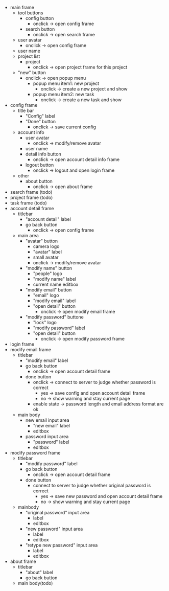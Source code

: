 * main frame
    * tool buttons
        * config button
            * onclick -> open config frame
        * search button
            * onclick -> open search frame
    * user avatar
        * onclick -> open config frame
    * user name
    * project list
        * project
            * onclick -> open project frame for this project
    * "new" button
        * onclick -> open popup menu
            * popup menu item1: new project
                * onclick -> create a new project and show 
            * popup menu item2: new task
                * onclick -> create a new task and show
* config frame
    * title bar
        * "Config" label
        * "Done" button
            * onclick -> save current config
    * account info
        * user avatar
            * onclick -> modify/remove avatar
        * user name
        * detail info button
            * onclick -> open account detail info frame
        * logout button
            * onclick -> logout and open login frame
    * other
        * about button
            * onclick -> open about frame
* search frame (todo)
* project frame (todo)
* task frame (todo)
* account detail frame
    * titlebar
        * "account detail" label
        * go back button
            * onclick -> open config frame
    * main area
        * "avatar" button
            * camera logo
            * "avatar" label
            * small avatar
            * onclick -> modify/remove avatar
        * "modify name" button
            * "people" logo
            * "modify name" label
            * current name editbox
        * "modify email" button
            * "email" logo
            * "modify email" label
            * "open detail" button
                * onclick -> open modify email frame
        * "modify password" buttone
            * "lock" logo
            * "modify password" label
            * "open detail" button
                * onclick -> open modify password frame
* login frame
* modify email frame
    * titlebar
        * "modify email" label
        * go back button
            * onclick -> open account detail frame
        * done button
            * onclick -> connect to server to judge whether password is correct
                * yes -> save config and open account detail frame
                * no -> show warning and stay current page
            * enable state -> password length and email address format are ok
    * main body
        * new email input area
            * "new email" label
            * editbox
        * password input area
            * "password" label
            * editbox
* modify password frame
    * titlebar
        * "modify password" label
        * go back button
            * onclick -> open account detail frame
        * done button
            * connect to server to judge whether original password is correct
                * yes -> save new password and open account detail frame
                * no -> show warning and stay current page
    * mainbody
        * "original password" input area
            * label
            * editbox
        * "new password" input area
            * label
            * editbox
        * "retype new password" input area
            * label
            * editbox
* about frame
    * titlebar
        * "about" label
        * go back button
    * main body(todo)
